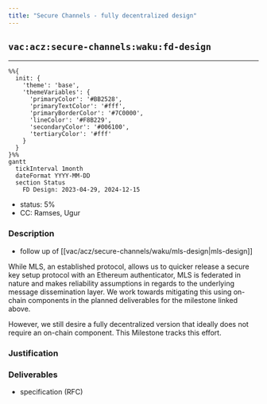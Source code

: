 ```yaml
---
title: "Secure Channels - fully decentralized design"
---
```

## `vac:acz:secure-channels:waku:fd-design`
---

```mermaid
%%{ 
  init: { 
    'theme': 'base', 
    'themeVariables': { 
      'primaryColor': '#BB2528', 
      'primaryTextColor': '#fff', 
      'primaryBorderColor': '#7C0000', 
      'lineColor': '#F8B229', 
      'secondaryColor': '#006100', 
      'tertiaryColor': '#fff' 
    } 
  } 
}%%
gantt
  tickInterval 1month
  dateFormat YYYY-MM-DD 
  section Status
    FD Design: 2023-04-29, 2024-12-15
```

- status: 5%
- CC: Ramses, Ugur

### Description

* follow up of [[vac/acz/secure-channels/waku/mls-design|mls-design]]

While MLS, an established protocol, allows us to quicker release a secure key setup protocol with an Ethereum authenticator,
MLS is federated in nature and makes reliability assumptions in regards to the underlying message dissemination layer.
We work towards mitigating this using on-chain components in the planned deliverables for the milestone linked above.

However, we still desire a fully decentralized version that ideally does not require an on-chain component.
This Milestone tracks this effort.

### Justification


### Deliverables

* specification (RFC)



